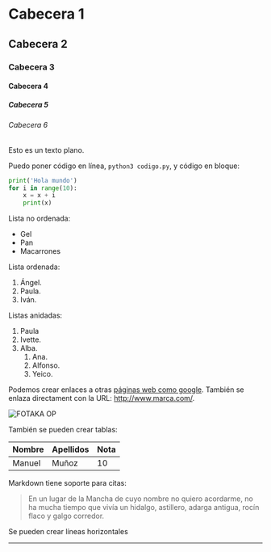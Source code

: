 # Cabecera 1

## Cabecera 2

### Cabecera 3

#### Cabecera 4

##### Cabecera 5

###### Cabecera 6

Esto es un texto plano.

Puedo poner código en línea, `python3 codigo.py`, y código en bloque:

```python
print('Hola mundo')
for i in range(10):
    x = x + i
    print(x)
```

Lista no ordenada: 
* Gel
* Pan
* Macarrones

Lista ordenada:

1. Ángel.
2. Paula.
3. Iván.

Listas anidadas:

1. Paula
2. Ivette.
3. Alba.
    1. Ana.
    2. Alfonso.
    3. Yeico.

Podemos crear enlaces a otras [páginas web como google](http://google.com). También se enlaza directament con la URL: http://www.marca.com/.

![FOTAKA OP](https://i.ytimg.com/vi/tEaj19LJEoc/maxresdefault.jpg 'Te hago carrito por un sobresaliente')

También se pueden crear tablas: 

| Nombre | Apellidos | Nota |
| ------ | --------- | ---- |
| Manuel | Muñoz | 10 |

Markdown tiene soporte para citas:

> En un lugar de la Mancha de cuyo nombre no quiero acordarme, no ha mucha tiempo que vivía un hidalgo, astillero, adarga antigua, rocín flaco y galgo corredor.

Se pueden crear líneas horizontales

---
